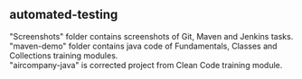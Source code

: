 ## automated-testing

"Screenshots" folder contains screenshots of Git, Maven and Jenkins tasks.  
"maven-demo" folder contains java code of Fundamentals, Classes and Collections training modules.  
"aircompany-java" is corrected project from Clean Code training module.
